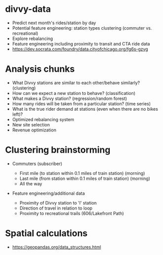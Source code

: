 # divvy-data
- Predict next month's rides/station by day
- Potential feature engineering: station types clustering (commuter vs. recreational)
- Explore rebalancing
- Feature engineering including proximity to transit and CTA ride data
- https://dev.socrata.com/foundry/data.cityofchicago.org/fg6s-gzvg

# Analysis chunks
- What Divvy stations are similar to each other/behave similarly? (clustering)
-  How can we expect a new station to behave? (classification)
- What makes a Divvy station? (regression/random forest)
- How many rides will be taken from a particular station? (time series)
- What is the true rider demand at stations (even when there are no bikes left)?
- Optimized rebalancing system
- New site selection
- Revenue optimization

# Clustering brainstorming
- Commuters (subscriber)
    - First mile (to station within 0.1 miles of train station) (morning)
    - Last mile (from station within 0.1 miles of train station) (morning)
    - All the way

- Feature engineering/additional data
    - Proximity of Divvy station to 'l' station
    - Direction of travel in relation to loop
    - Proximity to recreational trails (606/Lakefront Path)

# Spatial calculations
- https://geopandas.org/data_structures.html